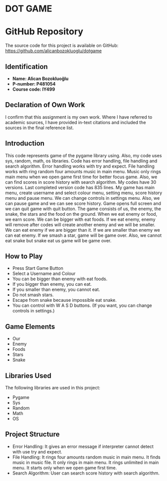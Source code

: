 # DOT GAME

# GitHub Repository
The source code for this project is available on GitHub: https://github.com/alicanbozokluoglu/dotgame

## Identification
- **Name: Alican Bozokluoğlu** 
- **P-number: P481054** 
- **Course code: IY499** 

## Declaration of Own Work
I confirm that this assignment is my own work.
Where I have referred to academic sources, I have provided in-text citations and included the sources in the final reference list.

## Introduction
This code represents game of the pygame library using. Also, my code uses sys, random, math, os libraries. Code has error handling, file handling and search algorithm. Error handling works with try and expect. File handling works with ring random four amounts music in main menu. Music only rings main menu when we open game first time for better focus game. Also, we can find scores in score history with search algorithm. My codes have 30 versions. Last completed version code has 835 lines. My game has main menu, create username and select colour menu, setting menu, score history menu and pause menu. We can change controls in settings menu. Also, we can pause game and we can see score history. Game opens full screen and we can quit game with quit button.
The game consists of us, the enemy, the snake, the stars and the food on the ground. When we eat enemy or food, we earn score. We can be bigger with eat foods. If we eat enemy, enemy will remove after codes will create another enemy and we will be smaller. We can eat enemy if we are bigger than it. If we are smaller than enemy we can eat enemy. If we smash a star, game will be game over. Also, we cannot eat snake but snake eat us game will be game over.

## How to Play
- Press Start Game Button
- Select a Username and Colour
- You can be bigger than enemy with eat foods.
- If you bigger than enemy, you can eat.
- If you smaller than enemy, you cannot eat.
- Do not smash stars.
- Escape from snake because impossible eat snake.
- You can control with W A S D buttons. (If you want, you can change controls in settings.)

## Game Elements
- Our 
- Enemy
- Foods
- Stars
- Snake

## Libraries Used
The following libraries are used in this project:
- Pygame
- Sys
- Random
- Math
- OS

## Project Structure
- Error Handling: It gives an error message if interpreter cannot detect with use try and expect.
- File Handling: It rings four amounts random music in main menu. It finds music in music file. It only rings in main menu. It rings unlimited in main menu. It starts only when we open game first time.
- Search Algorithm: User can search score history with search algorithm.
